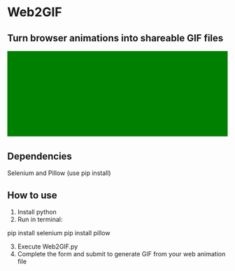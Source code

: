 # Web2GIF
## Turn browser animations into shareable GIF files

<img alt="Web2GIF features" src="animation.gif"/>


## Dependencies
Selenium and Pillow (use pip install)

## How to use

1. Install python
2. Run in terminal:

pip install selenium
pip install pillow

3. Execute Web2GIF.py
4. Complete the form and submit to  generate GIF from your web animation file
